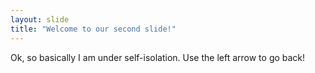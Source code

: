 ```yaml
---
layout: slide
title: "Welcome to our second slide!"
---
```

Ok, so basically I am under self-isolation. 
Use the left arrow to go back!
